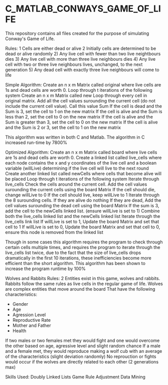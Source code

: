# C_MATLAB_CONWAYS_GAME_OF_LIFE

This repository contains all files created for the purpose of simulating Conway's Game of Life.

Rules:
 1 Cells are either dead or alive
 2 Initially cells are determined to be dead or alive randomly
 2) Any live cell with fewer than two live neightbours dies
 3) Any live cell with more than three live neighbours dies
 4) Any live cell with two or three live neighbours lives, unchanged, to the next generation
 5) Any dead cell with exactly three live neighbours will come to life

Simple Algorithm:
Create an n x m Matrix called original where live cells are 1s and dead cells are worth 0.
Loop through t iterations of the following system
	Create an n x m Matrix called new
	Loop through every cell in original matrix.
		Add all the cell values surounding the current cell (do not include the current cell value). Call this value Sum
		If the cell is dead and the Sum is 3, set the cell to 1 on the new matrix
		If the cell is alive and the Sum is less than 2, set the cell to 0 on the new matrix
		If the cell is alive and the Sum is greater than 3, set the cell to 0 on the new matrix
		If the cell is alive and the Sum is 2 or 3, set the cell to 1 on the new matrix

This algorithm was written in both C and Matlab. The algorithm in C increased run-time by 7800%

Optimized Algorithm:
Create an n x m Matrix called board where live cells are 1s and dead cells are worth 0.
Create a linked list called live_cells where each node contains the x and y coordinates of the live cell and a boolean variable (willLive) determining if the live cell will live to the next round
Create another linked list called newCells where cells that become alive will be placed
Loop through t iterations of the following system
	Iterate through live_cells
		Check the cells around the current cell. Add the cell values surounding the current cells using the board Matrix
		If the cell should die, change willLive to 0
		If the cell should live, keep willLive to 1
		Iterate through the 8 surounding cells.
			If they are alive do nothing
			If they are dead, Add the cell values surounding the dead cell using the board Matrix
				If the sum is 3, add the cell to the newCells linked list. (ensure willLive is set to 1)
	Combine both the live_cells linked list and the newCells linked list
	Iterate through the live_cells link list
		If willLive is set to 1, Update the board Matrix and set that cell to 1
		If willLive is set to 0, Update the board Matrix and set that cell to 0, ensure this node is removed from the linked list

Though in some cases this algorithm requires the program to check through certain cells multiple times, and requires the program to iterate through the live_cells list twice, due to the fact that the size of live_cells drops dramatically in the first 10 iterations, these inefficiencies become more efficient than the short algorithm. This algorithm has been shown to increase the program runtime by 100%

Wolves and Rabbits Rules:
2 Entities exist in this game, wolves and rabbits.
Rabbits follow the same rules as live cells in the regular game of life. Wolves are complex entities that move around the board That have the following characteristics:
 - Gender
 - Age
 - Agression Level
 - Reproductive Rate
 - Mother and Father
 - Health

If two males or two females met they would fight and one would overcome the other based on age, agressive level and slight random chance
If a male and a female met, they would reproduce making a wolf cub with an average of the characteristics (slight deviation randomly)
No reprouction or fights would occur if the wolves are directly related to each other (2 generations max)

Skills Used:
Doubly Linked Lists
Game Rule Adjustment
Data Mining
